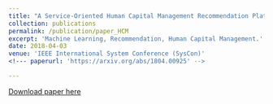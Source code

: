 ```yaml
---
title: "A Service-Oriented Human Capital Management Recommendation Platform"
collection: publications
permalink: /publication/paper_HCM
excerpt: 'Machine Learning, Recommendation, Human Capital Management.'
date: 2018-04-03
venue: 'IEEE International System Conference (SysCon)'
<!--- paperurl: 'https://arxiv.org/abs/1804.00925' -->

---
```


[Download paper here](https://arxiv.org/pdf/1804.00925)

<!-- Recommended citation: Your Name, You. (2009). "Paper Title Number 1." <i>Journal 1</i>. 1(1). -->
